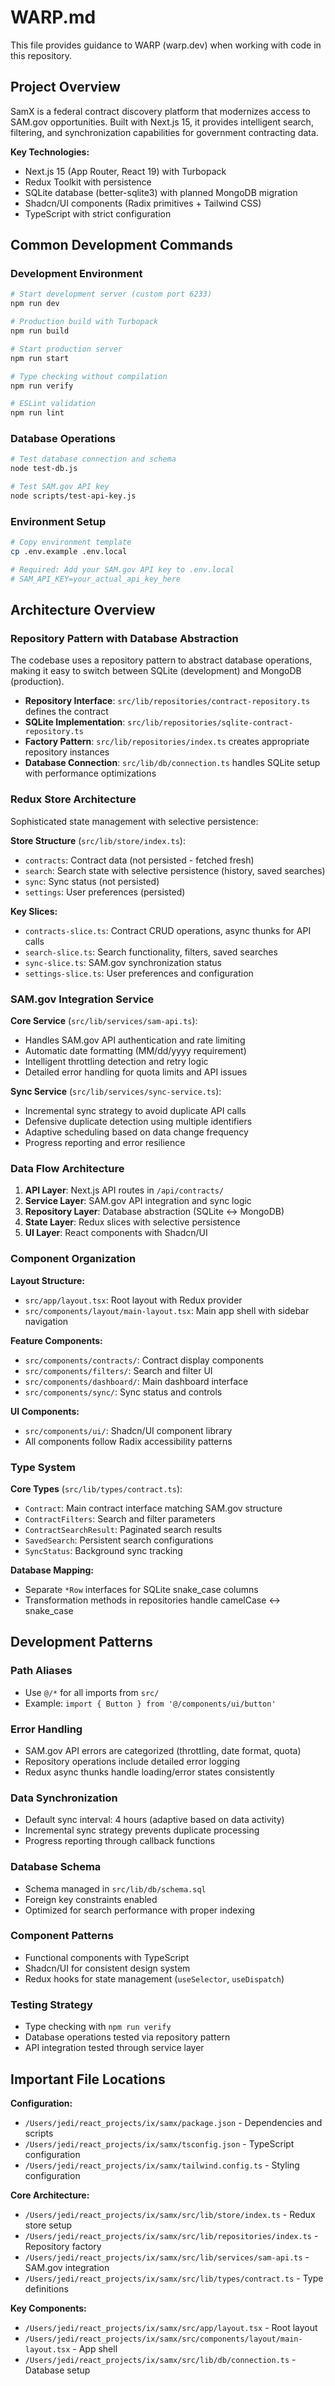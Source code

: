 # WARP.md

This file provides guidance to WARP (warp.dev) when working with code in this repository.

## Project Overview

SamX is a federal contract discovery platform that modernizes access to SAM.gov opportunities. Built with Next.js 15, it provides intelligent search, filtering, and synchronization capabilities for government contracting data.

**Key Technologies:**
- Next.js 15 (App Router, React 19) with Turbopack
- Redux Toolkit with persistence
- SQLite database (better-sqlite3) with planned MongoDB migration
- Shadcn/UI components (Radix primitives + Tailwind CSS)
- TypeScript with strict configuration

## Common Development Commands

### Development Environment
```bash
# Start development server (custom port 6233)
npm run dev

# Production build with Turbopack
npm run build

# Start production server
npm run start

# Type checking without compilation
npm run verify

# ESLint validation
npm run lint
```

### Database Operations
```bash
# Test database connection and schema
node test-db.js

# Test SAM.gov API key
node scripts/test-api-key.js
```

### Environment Setup
```bash
# Copy environment template
cp .env.example .env.local

# Required: Add your SAM.gov API key to .env.local
# SAM_API_KEY=your_actual_api_key_here
```

## Architecture Overview

### Repository Pattern with Database Abstraction
The codebase uses a repository pattern to abstract database operations, making it easy to switch between SQLite (development) and MongoDB (production).

- **Repository Interface**: `src/lib/repositories/contract-repository.ts` defines the contract
- **SQLite Implementation**: `src/lib/repositories/sqlite-contract-repository.ts` 
- **Factory Pattern**: `src/lib/repositories/index.ts` creates appropriate repository instances
- **Database Connection**: `src/lib/db/connection.ts` handles SQLite setup with performance optimizations

### Redux Store Architecture
Sophisticated state management with selective persistence:

**Store Structure** (`src/lib/store/index.ts`):
- `contracts`: Contract data (not persisted - fetched fresh)
- `search`: Search state with selective persistence (history, saved searches)
- `sync`: Sync status (not persisted)
- `settings`: User preferences (persisted)

**Key Slices:**
- `contracts-slice.ts`: Contract CRUD operations, async thunks for API calls
- `search-slice.ts`: Search functionality, filters, saved searches
- `sync-slice.ts`: SAM.gov synchronization status
- `settings-slice.ts`: User preferences and configuration

### SAM.gov Integration Service
**Core Service** (`src/lib/services/sam-api.ts`):
- Handles SAM.gov API authentication and rate limiting
- Automatic date formatting (MM/dd/yyyy requirement)
- Intelligent throttling detection and retry logic
- Detailed error handling for quota limits and API issues

**Sync Service** (`src/lib/services/sync-service.ts`):
- Incremental sync strategy to avoid duplicate API calls
- Defensive duplicate detection using multiple identifiers
- Adaptive scheduling based on data change frequency
- Progress reporting and error resilience

### Data Flow Architecture

1. **API Layer**: Next.js API routes in `/api/contracts/`
2. **Service Layer**: SAM.gov API integration and sync logic
3. **Repository Layer**: Database abstraction (SQLite ↔ MongoDB)
4. **State Layer**: Redux slices with selective persistence
5. **UI Layer**: React components with Shadcn/UI

### Component Organization

**Layout Structure:**
- `src/app/layout.tsx`: Root layout with Redux provider
- `src/components/layout/main-layout.tsx`: Main app shell with sidebar navigation

**Feature Components:**
- `src/components/contracts/`: Contract display components
- `src/components/filters/`: Search and filter UI
- `src/components/dashboard/`: Main dashboard interface
- `src/components/sync/`: Sync status and controls

**UI Components:**
- `src/components/ui/`: Shadcn/UI component library
- All components follow Radix accessibility patterns

### Type System

**Core Types** (`src/lib/types/contract.ts`):
- `Contract`: Main contract interface matching SAM.gov structure
- `ContractFilters`: Search and filter parameters
- `ContractSearchResult`: Paginated search results
- `SavedSearch`: Persistent search configurations
- `SyncStatus`: Background sync tracking

**Database Mapping:**
- Separate `*Row` interfaces for SQLite snake_case columns
- Transformation methods in repositories handle camelCase ↔ snake_case

## Development Patterns

### Path Aliases
- Use `@/*` for all imports from `src/`
- Example: `import { Button } from '@/components/ui/button'`

### Error Handling
- SAM.gov API errors are categorized (throttling, date format, quota)
- Repository operations include detailed error logging
- Redux async thunks handle loading/error states consistently

### Data Synchronization
- Default sync interval: 4 hours (adaptive based on data activity)
- Incremental sync strategy prevents duplicate processing
- Progress reporting through callback functions

### Database Schema
- Schema managed in `src/lib/db/schema.sql`
- Foreign key constraints enabled
- Optimized for search performance with proper indexing

### Component Patterns
- Functional components with TypeScript
- Shadcn/UI for consistent design system
- Redux hooks for state management (`useSelector`, `useDispatch`)

### Testing Strategy
- Type checking with `npm run verify`
- Database operations tested via repository pattern
- API integration tested through service layer

## Important File Locations

**Configuration:**
- `/Users/jedi/react_projects/ix/samx/package.json` - Dependencies and scripts
- `/Users/jedi/react_projects/ix/samx/tsconfig.json` - TypeScript configuration
- `/Users/jedi/react_projects/ix/samx/tailwind.config.ts` - Styling configuration

**Core Architecture:**
- `/Users/jedi/react_projects/ix/samx/src/lib/store/index.ts` - Redux store setup
- `/Users/jedi/react_projects/ix/samx/src/lib/repositories/index.ts` - Repository factory
- `/Users/jedi/react_projects/ix/samx/src/lib/services/sam-api.ts` - SAM.gov integration
- `/Users/jedi/react_projects/ix/samx/src/lib/types/contract.ts` - Type definitions

**Key Components:**
- `/Users/jedi/react_projects/ix/samx/src/app/layout.tsx` - Root layout
- `/Users/jedi/react_projects/ix/samx/src/components/layout/main-layout.tsx` - App shell
- `/Users/jedi/react_projects/ix/samx/src/lib/db/connection.ts` - Database setup